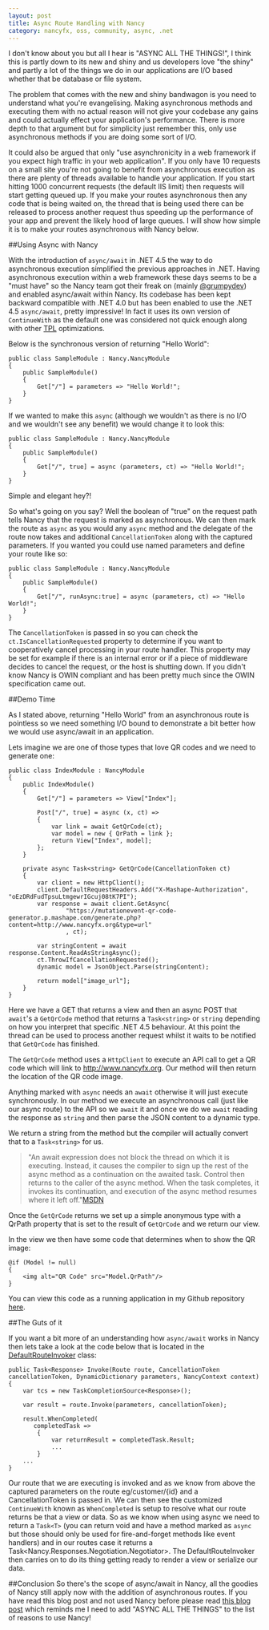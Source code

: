 ```yaml
---
layout: post
title: Async Route Handling with Nancy
category: nancyfx, oss, community, async, .net
---
```

I don't know about you but all I hear is "ASYNC ALL THE THINGS!", I think this is partly down to its new and shiny and us developers love "the shiny" and partly a lot of the things we do in our applications are I/O based whether that be database or file system. 

The problem that comes with the new and shiny bandwagon is you need to understand what you're evangelising. Making asynchronous methods and executing them with no actual reason will not give your codebase any gains and could actually effect your application's performance.  There is more depth to that argument but for simplicity just remember this, only use asynchronous methods if you are doing some sort of I/O. 

It could also be argued that only "use asynchronicity in a web framework if you expect high traffic in your web application". If you only have 10 requests on a small site you're not going to benefit from asynchronous execution as there are plenty of threads available to handle your application.  If you start hitting 1000 concurrent requests (the default IIS limit) then requests will start getting queued up.  If you make your routes asynchronous then any code that is being waited on, the thread that is being used there can be released to process another request thus speeding up the performance of your app and prevent the likely hood of large queues.  I will show how simple it is to make your routes asynchronous with Nancy below.

<!--excerpt-->

##Using Async with Nancy

With the introduction of `async/await` in .NET 4.5 the way to do asynchronous execution simplified the previous approaches in .NET.  Having asynchronous execution within a web framework these days seems to be a "must have" so the Nancy team got their freak on (mainly [@grumpydev][2]) and enabled async/await within Nancy.  Its codebase has been kept backward compatible with .NET 4.0 but has been enabled to use the .NET 4.5 `async/await`, pretty impressive! In fact it uses its own version of `ContinueWith` as the default one was considered not quick enough along with other [TPL][1] optimizations.

Below is the synchronous version of returning "Hello World":

    public class SampleModule : Nancy.NancyModule
    {
        public SampleModule()
        {
            Get["/"] = parameters => "Hello World!";
        }
    }
    
If we wanted to make this `async` (although we wouldn't as there is no I/O and we wouldn't see any benefit) we would change it to look this:

    public class SampleModule : Nancy.NancyModule
    {
        public SampleModule()
        {
            Get["/", true] = async (parameters, ct) => "Hello World!";
        }
    }
    
Simple and elegant hey?!

So what's going on you say?  Well the boolean of "true" on the request path tells Nancy that the request is marked as asynchronous.  We can then mark the route as `async` as you would any `async` method and the delegate of the route now takes and additional `CancellationToken` along with the captured parameters.  If you wanted you could use named parameters and define your route like so: 

    public class SampleModule : Nancy.NancyModule
    {
        public SampleModule()
        {
            Get["/", runAsync:true] = async (parameters, ct) => "Hello World!";
        }
    }


The `CancellationToken` is passed in so you can check the `ct.IsCancellationRequested` property to determine if you want to cooperatively cancel processing in your route handler.  This property may be set for example if there is an internal error or if a piece of middleware decides to cancel the request, or the host is shutting down. If you didn't know Nancy is OWIN compliant and has been pretty much since the OWIN specification came out.

##Demo Time

As I stated above, returning "Hello World" from an asynchronous route is pointless so we need something I/O bound to demonstrate a bit better how we would use async/await in an application.

Lets imagine we are one of those types that love QR codes and we need to generate one:

    public class IndexModule : NancyModule
    {
        public IndexModule()
        {
            Get["/"] = parameters => View["Index"];

            Post["/", true] = async (x, ct) =>
            {
                var link = await GetQrCode(ct);
                var model = new { QrPath = link };
                return View["Index", model];
            };
        }

        private async Task<string> GetQrCode(CancellationToken ct)
        {
            var client = new HttpClient();
            client.DefaultRequestHeaders.Add("X-Mashape-Authorization", "oEzDRdFudTpsuLtmgewrIGcuj08tK7PI");
            var response = await client.GetAsync(
                    "https://mutationevent-qr-code-generator.p.mashape.com/generate.php?content=http://www.nancyfx.org&type=url"
                    , ct);

            var stringContent = await response.Content.ReadAsStringAsync();
            ct.ThrowIfCancellationRequested();
            dynamic model = JsonObject.Parse(stringContent);

            return model["image_url"];
        }
    }

Here we have a GET that returns a view and then an async POST that `await`'s a `GetQrCode` method that returns a `Task<string>` or `string` depending on how you interpret that specific .NET 4.5 behaviour.  At this point the thread can be used to process another request whilst it waits to be notified that `GetQrCode` has finished.  

The `GetQrCode` method uses a `HttpClient` to execute an API call to get a QR code which will link to http://www.nancyfx.org.  Our method will then return the location of the QR code image. 

Anything marked with `async` needs an `await` otherwise it will just execute synchronously.  In our method we execute an asynchronous call (just like our async route) to the API so we `await` it and once we do we `await` reading the response as `string` and then parse the JSON content to a dynamic type.  

We return a string from the method but the compiler will actually convert that to a `Task<string>` for us.  

> "An await expression does not block the thread on which it is executing. Instead, it causes the compiler to sign up the rest of the async method as a continuation on the awaited task. Control then returns to the caller of the async method. When the task completes, it invokes its continuation, and execution of the async method resumes where it left off."[MSDN][3]  

Once the `GetQrCode` returns we set up a simple anonymous type with a QrPath property that is set to the result of `GetQrCode` and we return our view.  

In the view we then have some code that determines when to show the QR image:

    @if (Model != null)
    {
        <img alt="QR Code" src="Model.QrPath"/>
    }

You can view this code as a running application in my Github repository [here][4].

##The Guts of it

If you want a bit more of an understanding how `async/await` works in Nancy then lets take a look at the code below that is located in the [DefaultRouteInvoker][7] class:

    public Task<Response> Invoke(Route route, CancellationToken cancellationToken, DynamicDictionary parameters, NancyContext context)
    {
        var tcs = new TaskCompletionSource<Response>();

        var result = route.Invoke(parameters, cancellationToken);

        result.WhenCompleted(
           completedTask =>
            {
                var returnResult = completedTask.Result;
                ...
            }
        ...
    }
    
Our route that we are executing is invoked and as we know from above the captured parameters on the route eg/customer/{id} and a CancellationToken is passed in.  We can then see the customized `ContinueWith` known as `WhenCompleted` is setup to resolve what our route returns be that a view or data.  So as we know when using async we need to return a `Task<T>` (you can return void and have a method marked as `async` but those should only be used for fire-and-forget methods like event handlers) and in our routes case it returns a Task<Nancy.Responses.Negotiation.Negotiator>.  The DefaultRouteInvoker then carries on to do its thing getting ready to render a view or serialize our data.

##Conclusion
So there's the scope of async/await in Nancy, all the goodies of Nancy still apply now with the addition of asynchronous routes.  If you have read this blog post and not used Nancy before please read [this blog post][6] which reminds me I need to add "ASYNC ALL THE THINGS" to the list of reasons to use Nancy!

[1]: http://msdn.microsoft.com/en-us/library/dd460717.aspx
[2]: http://twitter.com/grumpydev
[3]: http://msdn.microsoft.com/en-us/library/vstudio/hh156528.aspx
[4]: https://github.com/jchannon/Nancy.Demo.Async
[6]: http://blog.jonathanchannon.com/2012/12/19/why-use-nancyfx/
[7]: https://github.com/NancyFx/Nancy/blob/master/src/Nancy/Routing/DefaultRouteInvoker.cs
